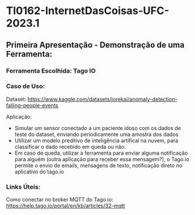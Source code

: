 # TI0162-InternetDasCoisas-UFC-2023.1

## Primeira Apresentação - Demonstração de uma Ferramenta:

### Ferramenta Escolhida: Tago IO

### Caso de Uso:

Dataset: https://www.kaggle.com/datasets/jorekai/anomaly-detection-falling-people-events

Aplicação:

 - Simular um sensor conectado a um paciente idoso com os dados de teste do dataset, enviando periodicamente uma amostra dos dados
 - Utilizar um modelo preditivo de inteligência artifical na nuvem, para classificar o dado recebido em queda ou não.
 - Em caso de queda, utilizar a ferramenta para enviar alguma notificação para alguém (outra aplicação para receber essa mensagem?), o Tago.io permite o envio de emails, mensagens de texto, notificação direto no aplicativo do tago.io

### Links Úteis:

Como conectar no broker MQTT do Tago.io: https://help.tago.io/portal/en/kb/articles/32-mqtt